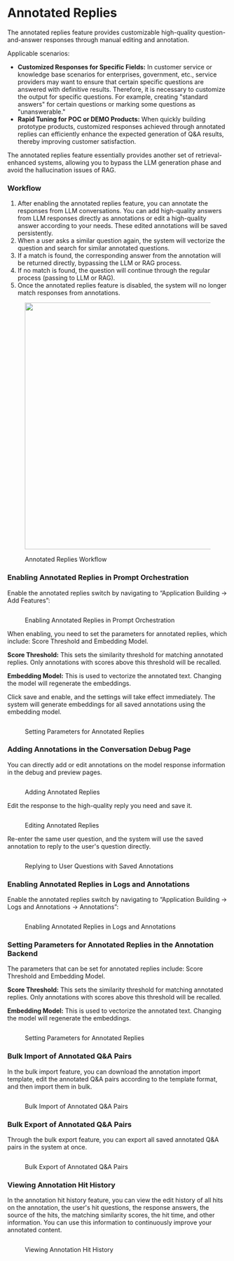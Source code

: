 # Annotated Replies

The annotated replies feature provides customizable high-quality question-and-answer responses through manual editing and annotation.

Applicable scenarios:

* **Customized Responses for Specific Fields:** In customer service or knowledge base scenarios for enterprises, government, etc., service providers may want to ensure that certain specific questions are answered with definitive results. Therefore, it is necessary to customize the output for specific questions. For example, creating "standard answers" for certain questions or marking some questions as "unanswerable."
* **Rapid Tuning for POC or DEMO Products:** When quickly building prototype products, customized responses achieved through annotated replies can efficiently enhance the expected generation of Q&A results, thereby improving customer satisfaction.

The annotated replies feature essentially provides another set of retrieval-enhanced systems, allowing you to bypass the LLM generation phase and avoid the hallucination issues of RAG.

### Workflow

1. After enabling the annotated replies feature, you can annotate the responses from LLM conversations. You can add high-quality answers from LLM responses directly as annotations or edit a high-quality answer according to your needs. These edited annotations will be saved persistently.
2. When a user asks a similar question again, the system will vectorize the question and search for similar annotated questions.
3. If a match is found, the corresponding answer from the annotation will be returned directly, bypassing the LLM or RAG process.
4. If no match is found, the question will continue through the regular process (passing to LLM or RAG).
5. Once the annotated replies feature is disabled, the system will no longer match responses from annotations.

<figure><img src="/en/.gitbook/assets/guides/biao-zhu/annotation-reply/image (130).png" alt="" width="563"><figcaption><p>Annotated Replies Workflow</p></figcaption></figure>

### Enabling Annotated Replies in Prompt Orchestration

Enable the annotated replies switch by navigating to “Application Building -> Add Features”:

<figure><img src="/en/.gitbook/assets/guides/biao-zhu/annotation-reply/image (9) (1) (1).png" alt=""><figcaption><p>Enabling Annotated Replies in Prompt Orchestration</p></figcaption></figure>

When enabling, you need to set the parameters for annotated replies, which include: Score Threshold and Embedding Model.

**Score Threshold:** This sets the similarity threshold for matching annotated replies. Only annotations with scores above this threshold will be recalled.

**Embedding Model:** This is used to vectorize the annotated text. Changing the model will regenerate the embeddings.

Click save and enable, and the settings will take effect immediately. The system will generate embeddings for all saved annotations using the embedding model.

<figure><img src="/en/.gitbook/assets/guides/biao-zhu/annotation-reply/image (11) (1) (1).png" alt=""><figcaption><p>Setting Parameters for Annotated Replies</p></figcaption></figure>

### Adding Annotations in the Conversation Debug Page

You can directly add or edit annotations on the model response information in the debug and preview pages.

<figure><img src="/en/.gitbook/assets/guides/biao-zhu/annotation-reply/image (13) (1) (1).png" alt=""><figcaption><p>Adding Annotated Replies</p></figcaption></figure>

Edit the response to the high-quality reply you need and save it.

<figure><img src="/en/.gitbook/assets/guides/biao-zhu/annotation-reply/image (14) (1) (1).png" alt=""><figcaption><p>Editing Annotated Replies</p></figcaption></figure>

Re-enter the same user question, and the system will use the saved annotation to reply to the user's question directly.

<figure><img src="/en/.gitbook/assets/guides/biao-zhu/annotation-reply/image (15) (1).png" alt=""><figcaption><p>Replying to User Questions with Saved Annotations</p></figcaption></figure>

### Enabling Annotated Replies in Logs and Annotations

Enable the annotated replies switch by navigating to “Application Building -> Logs and Annotations -> Annotations”:

<figure><img src="/en/.gitbook/assets/guides/biao-zhu/annotation-reply/image (3).png" alt=""><figcaption><p>Enabling Annotated Replies in Logs and Annotations</p></figcaption></figure>

### Setting Parameters for Annotated Replies in the Annotation Backend

The parameters that can be set for annotated replies include: Score Threshold and Embedding Model.

**Score Threshold:** This sets the similarity threshold for matching annotated replies. Only annotations with scores above this threshold will be recalled.

**Embedding Model:** This is used to vectorize the annotated text. Changing the model will regenerate the embeddings.

<figure><img src="/en/.gitbook/assets/guides/biao-zhu/annotation-reply/image (4) (1) (1) (1) (1) (1) (1) (1) (1) (1) (1).png" alt=""><figcaption><p>Setting Parameters for Annotated Replies</p></figcaption></figure>

### Bulk Import of Annotated Q&A Pairs

In the bulk import feature, you can download the annotation import template, edit the annotated Q&A pairs according to the template format, and then import them in bulk.

<figure><img src="/en/.gitbook/assets/guides/biao-zhu/annotation-reply/image (5) (1) (1) (1) (1) (1).png" alt=""><figcaption><p>Bulk Import of Annotated Q&A Pairs</p></figcaption></figure>

### Bulk Export of Annotated Q&A Pairs

Through the bulk export feature, you can export all saved annotated Q&A pairs in the system at once.

<figure><img src="/en/.gitbook/assets/guides/biao-zhu/annotation-reply/image (6) (1) (1) (1) (1) (1).png" alt=""><figcaption><p>Bulk Export of Annotated Q&A Pairs</p></figcaption></figure>

### Viewing Annotation Hit History

In the annotation hit history feature, you can view the edit history of all hits on the annotation, the user's hit questions, the response answers, the source of the hits, the matching similarity scores, the hit time, and other information. You can use this information to continuously improve your annotated content.

<figure><img src="/en/.gitbook/assets/guides/biao-zhu/annotation-reply/image (8) (1) (1) (1) (1).png" alt=""><figcaption><p>Viewing Annotation Hit History</p></figcaption></figure>